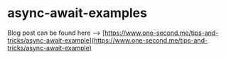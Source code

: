 # async-await-examples

Blog post can be found here --> [https://www.one-second.me/tips-and-tricks/async-await-example](https://www.one-second.me/tips-and-tricks/async-await-example)
